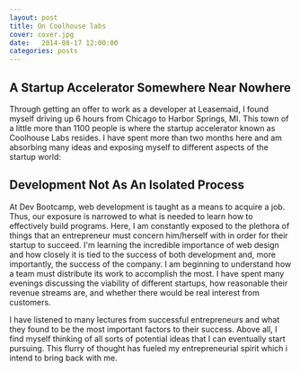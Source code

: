 ```yaml
---
layout: post
title: On Coolhouse labs
cover: cover.jpg
date:   2014-08-17 12:00:00
categories: posts
---
```



## A Startup Accelerator Somewhere Near Nowhere

Through getting an offer to work as a developer at Leasemaid, I found myself driving up 6 hours from Chicago to Harbor Springs, MI. This town of a little more than 1100 people is where the startup accelerator known as Coolhouse Labs resides. I have spent more than two months here and am absorbing many ideas and exposing myself to different aspects of the startup world:

## Development Not As An Isolated Process

At Dev Bootcamp, web development is taught as a means to acquire a job. Thus, our exposure is narrowed to what is needed to learn how to effectively build programs. Here, I am constantly exposed to the plethora of things that an entrepreneur must concern him/herself with in order for their startup to succeed. I'm learning the incredible importance of web design and how closely it is tied to the success of both development and, more importantly, the success of the company. I am beginning to understand how a team must distribute its work to accomplish the most. I have spent many evenings discussing the viability of different startups, how reasonable their revenue streams are, and whether there would be real interest from customers.

I have listened to many lectures from successful entrepreneurs and what they found to be the most important factors to their success. Above all, I find myself thinking of all sorts of potential ideas that I can eventually start pursuing. This flurry of thought has fueled my entrepreneurial spirit which i intend to bring back with me.

